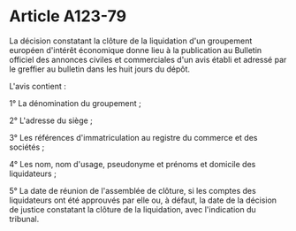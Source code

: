 # Article A123-79

La décision constatant la clôture de la liquidation d'un groupement européen d'intérêt économique donne lieu à la publication au Bulletin officiel des annonces civiles et commerciales d'un avis établi et adressé par le greffier au bulletin dans les huit jours du dépôt.

L'avis contient :

1° La dénomination du groupement ;

2° L'adresse du siège ;

3° Les références d'immatriculation au registre du commerce et des sociétés ;

4° Les nom, nom d'usage, pseudonyme et prénoms et domicile des liquidateurs ;

5° La date de réunion de l'assemblée de clôture, si les comptes des liquidateurs ont été approuvés par elle ou, à défaut, la date de la décision de justice constatant la clôture de la liquidation, avec l'indication du tribunal.
